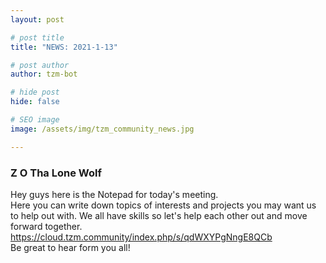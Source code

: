 ```yaml
---
layout: post

# post title
title: "NEWS: 2021-1-13"

# post author
author: tzm-bot

# hide post
hide: false

# SEO image
image: /assets/img/tzm_community_news.jpg

---
```


### Z O Tha Lone Wolf

Hey guys here is the Notepad for today's meeting.  
Here you can write down topics of interests and projects you may want us to help out with. We all have skills so let's help each other out and move forward together.     
https://cloud.tzm.community/index.php/s/qdWXYPgNngE8QCb  
Be great to hear form you all!  


